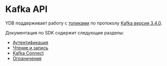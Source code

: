 # Kafka API

YDB поддерживает работу с [топиками](../../concepts/topic.md) по протоколу [Kafka версия 3.4.0](https://kafka.apache.org/34/documentation.html). 


Документация по SDK содержит следующие разделы:

- [Аутентификация](auth.md)
- [Чтение и запись](read-write.md)
- [Kafka Connect](connect.md)
- [Ограничения](constraints.md)